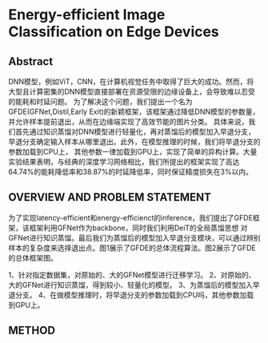 # Energy-efficient Image Classification on Edge Devices

## Abstract
DNN模型，例如ViT，CNN，在计算机视觉任务中取得了巨大的成功。然而，将大型且计算密集的DNN模型直接部署在资源受限的边缘设备上，会导致难以忍受的能耗和时延问题。
为了解决这个问题，我们提出一个名为GFDE(GFNet,Distil,Early Exit)的新颖框架，该框架通过降低DNN模型的参数量，并允许样本提前退出，从而在边缘端实现了高效节能的图片分类。
具体来说，我们首先通过知识蒸馏对DNN模型进行轻量化，再对蒸馏后的模型加入早退分支，早退分支确定输入样本从哪里退出。此外，在模型推理的时候，我们将早退分支的参数加载到CPU上，
其他参数一律加载到GPU上，实现了简单的异构计算。大量实验结果表明，与经典的深度学习网络相比，我们所提出的框架实现了高达64.74%的能耗降低率和38.87%的时延降低率，同时保证精度损失在3%以内。

## OVERVIEW AND PROBLEM STATEMENT
为了实现latency-efficient和energy-efficienct的inference，我们提出了GFDE框架，该框架利用GFNet作为backbone，同时我们利用DeiT的全局蒸馏思想
对GFNet进行知识蒸馏。最后我们为蒸馏后的模型加入早退分支模块，可以通过辨别样本的复杂度来选择退出点。图1展示了GFDE的总体流程算法。图2展示了GFDE的总体框架图。

1、针对指定数据集，对原始的、大的GFNet模型进行迁移学习。
2、对原始的、大的GFNet进行知识蒸馏，得到较小、轻量化的模型。
3、为蒸馏后的模型加入早退分支。
4、在做模型推理时，将早退分支的参数加载到CPU吗，其他参数加载到GPU上。

## METHOD
